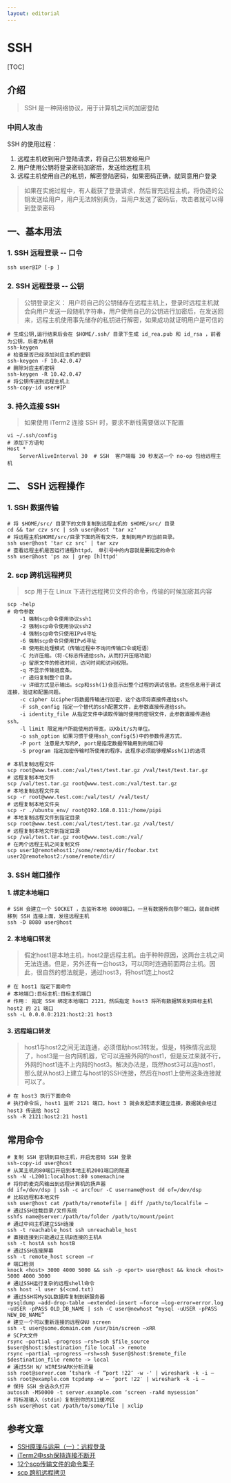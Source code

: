 ```yaml
---
layout: editorial
---
```


# SSH

\[TOC]

## 介绍

> SSH 是一种网络协议，用于计算机之间的加密登陆

### 中间人攻击

SSH 的使用过程：

1. 远程主机收到用户登陆请求，将自己公钥发给用户
2. 用户使用公钥将登录密码加密后，发送给远程主机
3. 远程主机使用自己的私钥，解密登陆密码，如果密码正确，就同意用户登录

> 如果在实施过程中，有人截获了登录请求，然后冒充远程主机，将伪造的公钥发送给用户，用户无法辨别真伪，当用户发送了密码后，攻击者就可以得到登录密码

## 一、基本用法

### 1. SSH 远程登录 -- 口令

```shell
ssh user@IP [-p ]
```

### 2. SSH 远程登录 -- 公钥

> 公钥登录定义： 用户将自己的公钥储存在远程主机上，登录时远程主机就会向用户发送一段随机字符串，用户使用自己的公钥进行加密后，在发送回来，远程主机使用事先储存的私钥进行解密，如果成功就证明用户是可信的

```shell
# 生成公钥,运行结束后会在 $HOME/.ssh/ 目录下生成 id_rea.pub 和 id_rsa ，前者为公钥，后者为私钥
ssh-keygen
# 检查是否已经添加对应主机的密钥
ssh-keygen -F 10.42.0.47
# 删除对应主机密钥
ssh-keygen -R 10.42.0.47
# 将公钥传送到远程主机上
ssh-copy-id user#IP
```

### 3. 持久连接 SSH

> 如果使用 iTerm2 连接 SSH 时，要求不断线需要做以下配置

```shell
vi ~/.ssh/config
# 添加下方语句
Host *
    ServerAliveInterval 30  # SSH  客户端每 30 秒发送一个 no-op 包给远程主机
```

## 二、 SSH 远程操作

### 1. SSH 数据传输

```shell
# 将 $HOME/src/ 目录下的文件复制到远程主机的 $HOME/src/ 目录
cd && tar czv src | ssh user@host 'tar xz'
# 将远程主机$HOME/src/目录下面的所有文件，复制到用户的当前目录。
ssh user@host 'tar cz src' | tar xzv
# 查看远程主机是否运行进程httpd， 单引号中的内容就是要指定的命令
ssh user@host 'ps ax | grep [h]ttpd'
```

### 2. scp 跨机远程拷贝

> scp 用于在 Linux 下进行远程拷贝文件的命令，传输的时候加密其内容

```shell
scp -help
# 命令参数
    -1 强制scp命令使用协议ssh1
    -2 强制scp命令使用协议ssh2
    -4 强制scp命令只使用IPv4寻址
    -6 强制scp命令只使用IPv6寻址
    -B 使用批处理模式（传输过程中不询问传输口令或短语）
    -C 允许压缩。（将-C标志传递给ssh，从而打开压缩功能）
    -p 留原文件的修改时间，访问时间和访问权限。
    -q 不显示传输进度条。
    -r 递归复制整个目录。
    -v 详细方式显示输出。scp和ssh(1)会显示出整个过程的调试信息。这些信息用于调试连接，验证和配置问题。
    -c cipher 以cipher将数据传输进行加密，这个选项将直接传递给ssh。
    -F ssh_config 指定一个替代的ssh配置文件，此参数直接传递给ssh。
    -i identity_file 从指定文件中读取传输时使用的密钥文件，此参数直接传递给ssh。
    -l limit 限定用户所能使用的带宽，以Kbit/s为单位。
    -o ssh_option 如果习惯于使用ssh_config(5)中的参数传递方式，
    -P port 注意是大写的P, port是指定数据传输用到的端口号
    -S program 指定加密传输时所使用的程序。此程序必须能够理解ssh(1)的选项

# 本机复制远程文件
scp root@www.test.com:/val/test/test.tar.gz /val/test/test.tar.gz
# 远程复制本地文件
scp /val/test.tar.gz root@www.test.com:/val/test.tar.gz
# 本地复制远程文件夹
scp -r root@www.test.com:/val/test/ /val/test/
# 远程复制本地文件夹
scp -r ./ubuntu_env/ root@192.168.0.111:/home/pipi
# 本地复制远程文件到指定目录
scp root@www.test.com:/val/test/test.tar.gz /val/test/
# 远程复制本地文件到指定目录
scp /val/test.tar.gz root@www.test.com:/val/
# 在两个远程主机之间复制文件
scp user1@remotehost1:/some/remote/dir/foobar.txt user2@remotehost2:/some/remote/dir/
```

### 3. SSH 端口操作

#### 1. 绑定本地端口

```shell
# SSH 会建立一个 SOCKET ，去监听本地 8080端口，一旦有数据传向那个端口，就自动转移到 SSH 连接上面，发往远程主机
ssh -D 8080 user@host
```

#### 2. 本地端口转发

> 假定host1是本地主机，host2是远程主机。由于种种原因，这两台主机之间无法连通。但是，另外还有一台host3，可以同时连通前面两台主机。因此，很自然的想法就是，通过host3，将host1连上host2

```shell
# 在 host1 指定下面命令
# 本地端口:目标主机:目标主机端口
# 作用： 指定 SSH 绑定本地端口 2121，然后指定 host3 将所有数据转发到目标主机 host2 的 21 端口
ssh -L 0.0.0.0:2121:host2:21 host3
```

#### 3. 远程端口转发

> host1与host2之间无法连通，必须借助host3转发。但是，特殊情况出现了，host3是一台内网机器，它可以连接外网的host1，但是反过来就不行，外网的host1连不上内网的host3。解决办法是，既然host3可以连host1，那么就从host3上建立与host1的SSH连接，然后在host1上使用这条连接就可以了。

```shell
# 在 host3 执行下面命令
# 执行命令后, host1 监听 2121 端口，host 3 就会发起请求建立连接，数据就会经过 host3 传送给 host2
ssh -R 2121:host2:21 host1
```

## 常用命令

```shell
# 复制 SSH 密钥到目标主机，开启无密码 SSH 登录
ssh-copy-id user@host
# 从某主机的80端口开启到本地主机2001端口的隧道
ssh -N -L2001:localhost:80 somemachine
# 将你的麦克风输出到远程计算机的扬声器
dd if=/dev/dsp | ssh -c arcfour -C username@host dd of=/dev/dsp
# 比较远程和本地文件
ssh user@host cat /path/to/remotefile | diff /path/to/localfile –
# 通过SSH挂载目录/文件系统
sshfs name@server:/path/to/folder /path/to/mount/point
# 通过中间主机建立SSH连接
ssh -t reachable_host ssh unreachable_host
# 直接连接到只能通过主机B连接的主机A
ssh -t hostA ssh hostB
# 通过SSH连接屏幕
ssh -t remote_host screen –r
# 端口检测
knock <host> 3000 4000 5000 && ssh -p <port> user@host && knock <host> 5000 4000 3000
# 通过SSH运行复杂的远程shell命令
ssh host -l user $(<cmd.txt)
# 通过SSH将MySQL数据库复制到新服务器
mysqldump –add-drop-table –extended-insert –force –log-error=error.log -uUSER -pPASS OLD_DB_NAME | ssh -C user@newhost “mysql -uUSER -pPASS NEW_DB_NAME”
# 建立一个可以重新连接的远程GNU screen
ssh -t user@some.domain.com /usr/bin/screen –xRR
# SCP大文件
rsync –partial –progress –rsh=ssh $file_source $user@$host:$destination_file local -> remote
rsync –partial –progress –rsh=ssh $user@$host:$remote_file $destination_file remote -> local
# 通过SSH W/ WIRESHARK分析流量
ssh root@server.com ‘tshark -f “port !22″ -w -' | wireshark -k -i –
ssh root@example.com tcpdump -w – ‘port !22′ | wireshark -k -i –
# 保持 SSH 会话永久打开
autossh -M50000 -t server.example.com ‘screen -raAd mysession’
# 将标准输入（stdin）复制到你的X11缓冲区
ssh user@host cat /path/to/some/file | xclip
```

## 参考文章

* [SSH原理与运用（一）：远程登录](https://www.ruanyifeng.com/blog/2011/12/ssh\_remote\_login.html)
* [iTerm2中ssh保持连接不断开](http://bluebiu.com/blog/iterm2-ssh-session-idle.html)
* [12个scp传输文件的命令栗子](https://www.cnblogs.com/voidy/p/4215891.html)
* [scp 跨机远程拷贝](https://linuxtools-rst.readthedocs.io/zh\_CN/latest/tool/scp.html)
